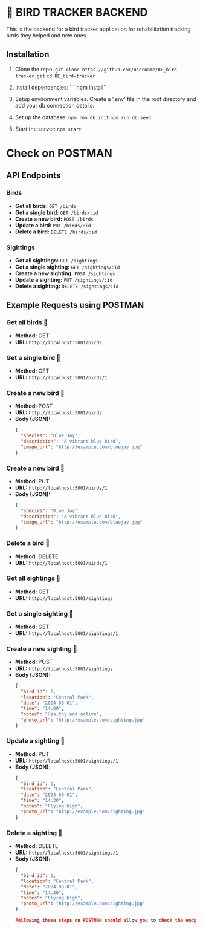 # 🦅  BIRD TRACKER BACKEND

This is the backend for a bird tracker application for rehabilitation tracking birds they helped and new ones.

## Installation 
1. Clone the repo: 
``` git clone https://github.com/username/BE_bird-tracker.git ```
``` cd BE_bird-tracker ```

2. Install dependencies:
``` npm install``

3. Setup environment variables. Create a '.env' file in the root directory and add your db connection details:

4. Set up the database: 
```npm run db:init```
```npm run db:seed```

5. Start the server:
```npm start```

# Check on POSTMAN

## API Endpoints

### Birds
- **Get all birds:** `GET /birds`
- **Get a single bird:** `GET /birds/:id`
- **Create a new bird:** `POST /birds`
- **Update a bird:** `PUT /birds/:id`
- **Delete a bird:** `DELETE /birds/:id`

### Sightings
- **Get all sightings:** `GET /sightings`
- **Get a single sighting:** `GET /sightings/:id`
- **Create a new sighting:** `POST /sightings`
- **Update a sighting:** `PUT /sightings/:id`
- **Delete a sighting:** `DELETE /sightings/:id`

## Example Requests using POSTMAN

### Get all birds 🦅
- **Method:** GET
- **URL:** `http://localhost:5001/birds`

### Get a single bird 🦅
- **Method:** GET
- **URL:** `http://localhost:5001/birds/1`

### Create a new bird 🦅
- **Method:** POST
- **URL:** `http://localhost:5001/birds`
- **Body (JSON):**
  ```json
  {
    "species": "Blue Jay",
    "description": "A vibrant blue bird",
    "image_url": "http://example.com/bluejay.jpg"
  }

### Create a new bird 🦅
- **Method:** PUT
- **URL:** `http://localhost:5001/birds/1`
- **Body (JSON):**
  ```json
  {
    "species": "Blue Jay",
    "description": "A vibrant blue bird",
    "image_url": "http://example.com/bluejay.jpg"
  }

### Delete a bird 🦅
- **Method:** DELETE
- **URL:** `http://localhost:5001/birds/1`


### Get all sightings 📍
- **Method:** GET
- **URL:** `http://localhost:5001/sightings`

### Get a single sighting 📍
- **Method:** GET
- **URL:** `http://localhost:5001/sightings/1`

### Create a new sighting 📍
- **Method:** POST
- **URL:** `http://localhost:5001/sightings`
- **Body (JSON):**
  ```json
  {
    "bird_id": 1,
    "location": "Central Park",
    "date": "2024-08-01",
    "time": "14:00",
    "notes": "Healthy and active",
    "photo_url": "http://example.com/sighting.jpg"
  }

### Update a sighting 📍
- **Method:** PUT
- **URL:** `http://localhost:5001/sightings/1`
- **Body (JSON):**
  ```json
  {
    "bird_id": 1,
    "location": "Central Park",
    "date": "2024-08-01",
    "time": "14:30",
    "notes": "Flying high",
    "photo_url": "http://example.com/sighting.jpg"
  }

### Delete a sighting 📍
- **Method:** DELETE
- **URL:** `http://localhost:5001/sightings/1`
- **Body (JSON):**
  ```json
  {
    "bird_id": 1,
    "location": "Central Park",
    "date": "2024-08-01",
    "time": "14:30",
    "notes": "Flying high",
    "photo_url": "http://example.com/sighting.jpg"
  }

  Following these steps on POSTMAN should allow you to check the endpoints and make sure CRUD is functional 🤓